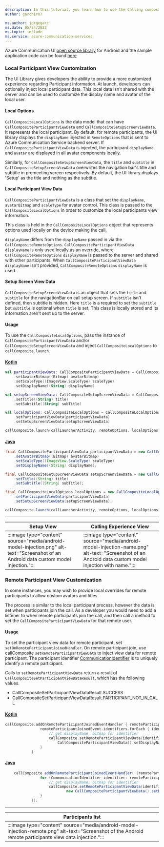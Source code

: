 ```yaml
---
description: In this tutorial, you learn how to use the Calling composite on Android to customize the Participant Avatars and Display Names
author: garchiro7

ms.author: jorgegarc
ms.date: 05/24/2022
ms.topic: include
ms.service: azure-communication-services
---
```


Azure Communication UI [open source library](https://github.com/Azure/communication-ui-library-android) for Android and the sample application code can be found [here](https://github.com/Azure-Samples/communication-services-android-quickstarts/tree/main/ui-calling)

### Local Participant View Customization

The UI Library gives developers the ability to provide a more customized experience regarding Participant information. At launch, developers can optionally inject local participant data. This local data isn't shared with the server and can be used to customize the display name and avatar of the local user.

#### Local Options

`CallCompositeLocalOptions` is the data model that can have `CallCompositeParticipantViewData` and `CallCompositeSetupScreenViewData`. It represents the local participant.  By default, for remote participants, the UI library displays the `displayName` injected in `RemoteOptions` that is sent to Azure Communication Service backend server. If `CallCompositeParticipantViewData` is injected, the participant `displayName` and `avatar` are displayed in all avatar components locally. 

Similarly, for `CallCompositeSetupScreenViewData`, the `title` and `subtitle` in `CallCompositeSetupScreenViewData` overwrites the navigation bar's title and subtitle in premeeting screen respectively. By default, the UI library displays 'Setup' as the title and nothing as the subtitle.

#### Local Participant View Data

`CallCompositeParticipantViewData` is a class that set the `displayName`, `avatarBitmap` and `scaleType` for avatar control. This class is passed to the `CallCompositeLocalOptions` in order to customize the local participants view information.

This class is held in the `CallCompositeLocalOptions` object that represents options used locally on the device making the call.

`displayName` differs from the `displayName` passed in via the `CallCompositeRemoteOptions`. `CallCompositeParticipantViewData` `displayName` is only used locally as an override, where `CallCompositeRemoteOptions` `displayName` is passed to the server and shared with other participants. When `CallCompositeParticipantViewData` `displayName` isn't provided, `CallCompositeRemoteOptions` `displayName` is used.

#### Setup Screen View Data

`CallCompositeSetupScreenViewData` is an object that sets the `title` and `subtitle` for the navigationBar on call setup screen. If `subtitle` isn't defined, then subtitle is hidden. Here `title` is a required to set the `subtitle` but `subtitle` is optional when `title` is set. This class is locally stored and its information aren't sent up to the server.

#### Usage

To use the `CallCompositeLocalOptions`, pass the instance of `CallCompositeParticipantViewData` and/or `CallCompositeSetupScreenViewData` and inject `CallCompositeLocalOptions` to `callComposite.launch`.

#### [Kotlin](#tab/kotlin)

```kotlin
val participantViewData: CallCompositeParticipantViewData = CallCompositeParticipantViewData()
    .setAvatarBitmap((Bitmap) avatarBitmap)
    .setScaleType((ImageView.ScaleType) scaleType)
    .setDisplayName((String) displayName)

val setupScreenViewData: CallCompositeSetupScreenViewData = CallCompositeSetupScreenViewData()
    .setTitle((String) title)
    .setSubtitle((String) subTitle)

val localOptions: CallCompositeLocalOptions = CallCompositeLocalOptions()
    .setParticipantViewData(participantViewData)
    .setSetupScreenViewData(setupScreenViewData)

callComposite.launch(callLauncherActivity, remoteOptions, localOptions)
```

#### [Java](#tab/java)

```java
final CallCompositeParticipantViewData participantViewData = new CallCompositeParticipantViewData()
    .setAvatarBitmap((Bitmap) avatarBitmap)
    .setScaleType((ImageView.ScaleType) scaleType)
    .setDisplayName((String) displayName);

final CallCompositeSetupScreenViewData setupScreenViewData = new CallCompositeSetupScreenViewData()
    .setTitle((String) title)
    .setSubtitle((String) subTitle);

final CallCompositeLocalOptions localOptions = new CallCompositeLocalOptions()
    .setParticipantViewData(participantViewData)
    .setSetupScreenViewData(setupScreenViewData);

callComposite.launch(callLauncherActivity, remoteOptions, localOptions);
```
-----

|Setup View| Calling Experience View|
| ---- | ---- |
| :::image type="content" source="media/android-model-injection.png" alt-text="Screenshot of an Android data custom model injection."::: | :::image type="content" source="media/android-model-injection-name.png"  alt-text="Screenshot of an Android data custom model injection with name."::: |

### Remote Participant View Customization

In some instances, you may wish to provide local overrides for remote participants to allow custom avatars and titles.

The process is similar to the local participant process, however the data is set when participants join the call. As a developer you would need to add a listener to when remote participants join the call, and then call a method to set the `CallCompositeParticipantViewData` for that remote user.

#### Usage

To set the participant view data for remote participant, set `setOnRemoteParticipantJoinedHandler`. On remote participant join, use callComposite `setRemoteParticipantViewData` to inject view data for remote participant. The participant identifier [CommunicationIdentifier](https://azure.github.io/azure-sdk-for-android/azure-communication-common/index.html) is to uniquely identify a remote participant.

Calls to `setRemoteParticipantViewData` return a result of `CallCompositeSetParticipantViewDataResult`, which has the following values.

- CallCompositeSetParticipantViewDataResult.SUCCESS
- CallCompositeSetParticipantViewDataResult.PARTICIPANT_NOT_IN_CALL

#### [Kotlin](#tab/kotlin)

```kotlin
callComposite.addOnRemoteParticipantJoinedEventHandler { remoteParticipantJoinedEvent -> 
                remoteParticipantJoinedEvent.identifiers.forEach { identifier ->
                    // get displayName, bitmap for identifier
                    callComposite.setRemoteParticipantViewData(identifier,
                        CallCompositeParticipantViewData().setDisplayName("displayName")) // setAvatarBitmap for bitmap
                }
            }
```

#### [Java](#tab/java)

```java
    callComposite.addOnRemoteParticipantJoinedEventHandler( (remoteParticipantJoinedEvent) -> {
                for (CommunicationIdentifier identifier: remoteParticipantJoinedEvent.getIdentifiers()) {
                    // get displayName, bitmap for identifier
                    callComposite.setRemoteParticipantViewData(identifier,
                            new CallCompositeParticipantViewData().setDisplayName("displayName")); // setAvatarBitmap for bitmap
                }
            });
```
-----

|Participants list|
| ---- |
| :::image type="content" source="media/android-model-injection-remote.png" alt-text="Screenshot of the Android remote participants view data injection."::: |

